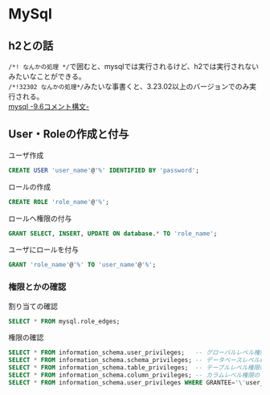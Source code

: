 # MySql

## h2との話
```/*! なんかの処理 */```で囲むと、mysqlでは実行されるけど、h2では実行されないみたいなことができる。  
```/*!32302 なんかの処理*/```みたいな事書くと、3.23.02以上のバージョンでのみ実行される。  
[mysql -9.6コメント構文-](https://dev.mysql.com/doc/refman/5.6/ja/comments.html)

## User・Roleの作成と付与
ユーザ作成
```sql
CREATE USER 'user_name'@'%' IDENTIFIED BY 'password';
```

ロールの作成
```sql
CREATE ROLE 'role_name'@'%';
```

ロールへ権限の付与
```sql
GRANT SELECT, INSERT, UPDATE ON database.* TO 'role_name';
```

ユーザにロールを付与
```sql
GRANT 'role_name'@'%' TO 'user_name'@'%';
```

### 権限とかの確認
割り当ての確認
```sql
SELECT * FROM mysql.role_edges;
```

権限の確認
```sql
SELECT * FROM information_schema.user_privileges;   -- グローバルレベル権限のリスト
SELECT * FROM information_schema.schema_privileges; -- データベースレベル権限のリスト
SELECT * FROM information_schema.table_privileges;  -- テーブルレベル権限のリスト
SELECT * FROM information_schema.column_privileges; -- カラムレベル権限のリスト
SELECT * FROM information_schema.user_privileges WHERE GRANTEE='\'user_name\'@\'%\''; -- 絞り込み
```